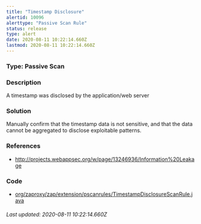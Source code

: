 ```yaml
---
title: "Timestamp Disclosure"
alertid: 10096
alerttype: "Passive Scan Rule"
status: release
type: alert
date: 2020-08-11 10:22:14.660Z
lastmod: 2020-08-11 10:22:14.660Z
---
```

### Type: Passive Scan

### Description
A timestamp was disclosed by the application/web server

### Solution

Manually confirm that the timestamp data is not sensitive, and that the data cannot be aggregated to disclose exploitable patterns.

### References

* http://projects.webappsec.org/w/page/13246936/Information%20Leakage

### Code

 * [org/zaproxy/zap/extension/pscanrules/TimestampDisclosureScanRule.java](https://github.com/zaproxy/zap-extensions/blob/master/addOns/pscanrules/src/main/java/org/zaproxy/zap/extension/pscanrules/TimestampDisclosureScanRule.java)

###### Last updated: 2020-08-11 10:22:14.660Z
